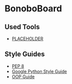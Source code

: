 # BonoboBoard

## Used Tools

* [PLACEHOLDER]()

## Style Guides

* [PEP 8](https://www.python.org/dev/peps/pep-0008/)
* [Google Python Style Guide](https://google.github.io/styleguide/pyguide.html)
* [OOP Guide](https://wemake-python-stylegui.de/en/latest/pages/usage/violations/oop.html)
